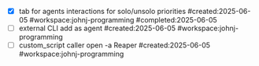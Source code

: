 - [x] tab for agents interactions for solo/unsolo priorities #created:2025-06-05 #workspace:johnj-programming #completed:2025-06-05
- [ ] external CLI add as agent #created:2025-06-05 #workspace:johnj-programming
- [ ] custom_script caller open -a Reaper #created:2025-06-05 #workspace:johnj-programming